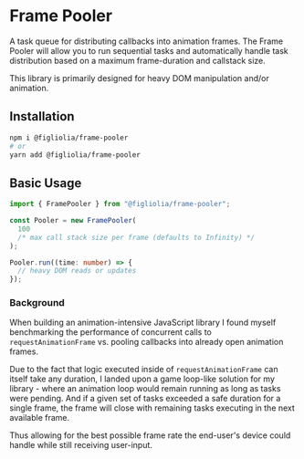# Frame Pooler
A task queue for distributing callbacks into animation frames. The Frame Pooler will allow you to run sequential tasks and automatically handle task distribution based on a maximum frame-duration and callstack size.

This library is primarily designed for heavy DOM manipulation and/or animation.

## Installation
```bash
npm i @figliolia/frame-pooler
# or
yarn add @figliolia/frame-pooler
```

## Basic Usage
```typescript
import { FramePooler } from "@figliolia/frame-pooler";

const Pooler = new FramePooler(
  100 
  /* max call stack size per frame (defaults to Infinity) */
);

Pooler.run((time: number) => {
  // heavy DOM reads or updates
});
```

### Background
When building an animation-intensive JavaScript library I found myself benchmarking the performance of concurrent calls to `requestAnimationFrame` vs. pooling callbacks into already open animation frames. 

Due to the fact that logic executed inside of `requestAnimationFrame` can itself take any duration, I landed upon a game loop-like solution for my library - where an animation loop would remain running as long as tasks were pending. And if a given set of tasks exceeded a safe duration for a single frame, the frame will close with remaining tasks executing in the next available frame.

Thus allowing for the best possible frame rate the end-user's device could handle while still receiving user-input.

